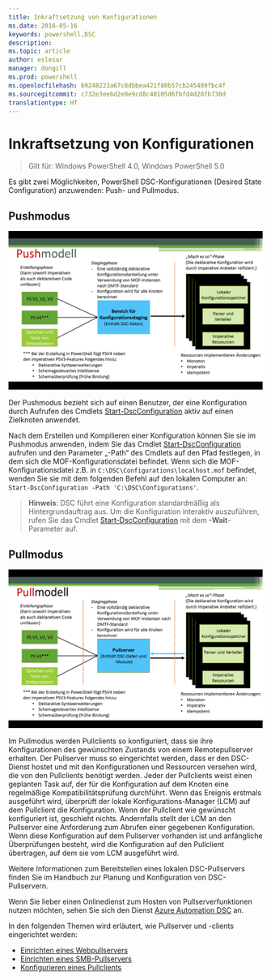 ```yaml
---
title: Inkraftsetzung von Konfigurationen
ms.date: 2016-05-16
keywords: powershell,DSC
description: 
ms.topic: article
author: eslesar
manager: dongill
ms.prod: powershell
ms.openlocfilehash: 69248223a67c8dbbea421f80b57cb245489fbc4f
ms.sourcegitcommit: c732e3ee6d2e0e9cd8c40105d6fbfd4d207b730d
translationtype: HT
---
```

# <a name="enacting-configurations"></a>Inkraftsetzung von Konfigurationen

>Gilt für: Windows PowerShell 4.0, Windows PowerShell 5.0

Es gibt zwei Möglichkeiten, PowerShell DSC-Konfigurationen (Desired State Configuration) anzuwenden: Push- und Pullmodus.

## <a name="push-mode"></a>Pushmodus

![Pushmodus](images/Push.png "How push mode works")

Der Pushmodus bezieht sich auf einen Benutzer, der eine Konfiguration durch Aufrufen des Cmdlets [Start-DscConfiguration](https://technet.microsoft.com/en-us/library/dn521623.aspx) aktiv auf einen Zielknoten anwendet.

Nach dem Erstellen und Kompilieren einer Konfiguration können Sie sie im Pushmodus anwenden, indem Sie das Cmdlet [Start-DscConfiguration](https://technet.microsoft.com/en-us/library/dn521623.aspx) aufrufen und den Parameter „-Path“ des Cmdlets auf den Pfad festlegen, in dem sich die MOF-Konfigurationsdatei befindet. Wenn sich die MOF-Konfigurationsdatei z.B. in `C:\DSC\Configurations\localhost.mof` befindet, wenden Sie sie mit dem folgenden Befehl auf den lokalen Computer an: `Start-DscConfiguration -Path 'C:\DSC\Configurations'`.

> __Hinweis__: DSC führt eine Konfiguration standardmäßig als Hintergrundauftrag aus. Um die Konfiguration interaktiv auszuführen, rufen Sie das Cmdlet [Start-DscConfiguration](https://technet.microsoft.com/library/dn521623.aspx) mit dem __-Wait__-Parameter auf.


## <a name="pull-mode"></a>Pullmodus

![Pullmodus](images/Pull.png "How pull mode works")

Im Pullmodus werden Pullclients so konfiguriert, dass sie ihre Konfigurationen des gewünschten Zustands von einem Remotepullserver erhalten. Der Pullserver muss so eingerichtet werden, dass er den DSC-Dienst hostet und mit den Konfigurationen und Ressourcen versehen wird, die von den Pullclients benötigt werden. Jeder der Pullclients weist einen geplanten Task auf, der für die Konfiguration auf dem Knoten eine regelmäßige Kompatibilitätsprüfung durchführt. Wenn das Ereignis erstmals ausgeführt wird, überprüft der lokale Konfigurations-Manager (LCM) auf dem Pullclient die Konfiguration. Wenn der Pullclient wie gewünscht konfiguriert ist, geschieht nichts. Andernfalls stellt der LCM an den Pullserver eine Anforderung zum Abrufen einer gegebenen Konfiguration. Wenn diese Konfiguration auf dem Pullserver vorhanden ist und anfängliche Überprüfungen besteht, wird die Konfiguration auf den Pullclient übertragen, auf dem sie vom LCM ausgeführt wird.

Weitere Informationen zum Bereitstellen eines lokalen DSC-Pullservers finden Sie im Handbuch zur Planung und Konfiguration von DSC-Pullservern.

Wenn Sie lieber einen Onlinedienst zum Hosten von Pullserverfunktionen nutzen möchten, sehen Sie sich den Dienst [Azure Automation DSC](https://azure.microsoft.com/en-us/documentation/articles/automation-dsc-overview/) an.

In den folgenden Themen wird erläutert, wie Pullserver und -clients eingerichtet werden:

- [Einrichten eines Webpullservers](pullServer.md)
- [Einrichten eines SMB-Pullservers](pullServerSMB.md)
- [Konfigurieren eines Pullclients](pullClientConfigID.md)

